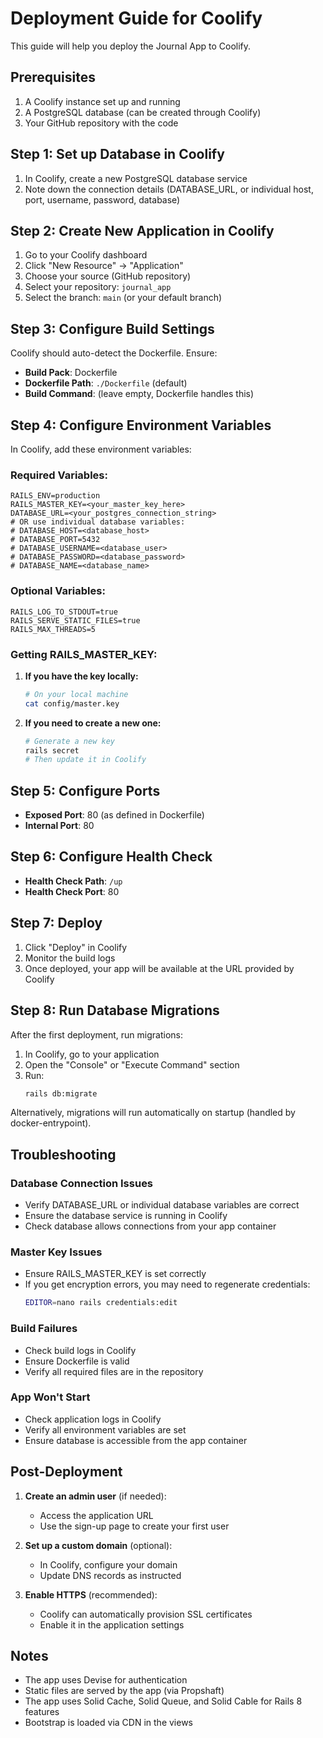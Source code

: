 # Deployment Guide for Coolify

This guide will help you deploy the Journal App to Coolify.

## Prerequisites

1. A Coolify instance set up and running
2. A PostgreSQL database (can be created through Coolify)
3. Your GitHub repository with the code

## Step 1: Set up Database in Coolify

1. In Coolify, create a new PostgreSQL database service
2. Note down the connection details (DATABASE_URL, or individual host, port, username, password, database)

## Step 2: Create New Application in Coolify

1. Go to your Coolify dashboard
2. Click "New Resource" → "Application"
3. Choose your source (GitHub repository)
4. Select your repository: `journal_app`
5. Select the branch: `main` (or your default branch)

## Step 3: Configure Build Settings

Coolify should auto-detect the Dockerfile. Ensure:
- **Build Pack**: Dockerfile
- **Dockerfile Path**: `./Dockerfile` (default)
- **Build Command**: (leave empty, Dockerfile handles this)

## Step 4: Configure Environment Variables

In Coolify, add these environment variables:

### Required Variables:

```
RAILS_ENV=production
RAILS_MASTER_KEY=<your_master_key_here>
DATABASE_URL=<your_postgres_connection_string>
# OR use individual database variables:
# DATABASE_HOST=<database_host>
# DATABASE_PORT=5432
# DATABASE_USERNAME=<database_user>
# DATABASE_PASSWORD=<database_password>
# DATABASE_NAME=<database_name>
```

### Optional Variables:

```
RAILS_LOG_TO_STDOUT=true
RAILS_SERVE_STATIC_FILES=true
RAILS_MAX_THREADS=5
```

### Getting RAILS_MASTER_KEY:

1. **If you have the key locally:**
   ```bash
   # On your local machine
   cat config/master.key
   ```

2. **If you need to create a new one:**
   ```bash
   # Generate a new key
   rails secret
   # Then update it in Coolify
   ```

## Step 5: Configure Ports

- **Exposed Port**: 80 (as defined in Dockerfile)
- **Internal Port**: 80

## Step 6: Configure Health Check

- **Health Check Path**: `/up`
- **Health Check Port**: 80

## Step 7: Deploy

1. Click "Deploy" in Coolify
2. Monitor the build logs
3. Once deployed, your app will be available at the URL provided by Coolify

## Step 8: Run Database Migrations

After the first deployment, run migrations:

1. In Coolify, go to your application
2. Open the "Console" or "Execute Command" section
3. Run:
   ```bash
   rails db:migrate
   ```

Alternatively, migrations will run automatically on startup (handled by docker-entrypoint).

## Troubleshooting

### Database Connection Issues

- Verify DATABASE_URL or individual database variables are correct
- Ensure the database service is running in Coolify
- Check database allows connections from your app container

### Master Key Issues

- Ensure RAILS_MASTER_KEY is set correctly
- If you get encryption errors, you may need to regenerate credentials:
  ```bash
  EDITOR=nano rails credentials:edit
  ```

### Build Failures

- Check build logs in Coolify
- Ensure Dockerfile is valid
- Verify all required files are in the repository

### App Won't Start

- Check application logs in Coolify
- Verify all environment variables are set
- Ensure database is accessible from the app container

## Post-Deployment

1. **Create an admin user** (if needed):
   - Access the application URL
   - Use the sign-up page to create your first user

2. **Set up a custom domain** (optional):
   - In Coolify, configure your domain
   - Update DNS records as instructed

3. **Enable HTTPS** (recommended):
   - Coolify can automatically provision SSL certificates
   - Enable it in the application settings

## Notes

- The app uses Devise for authentication
- Static files are served by the app (via Propshaft)
- The app uses Solid Cache, Solid Queue, and Solid Cable for Rails 8 features
- Bootstrap is loaded via CDN in the views

